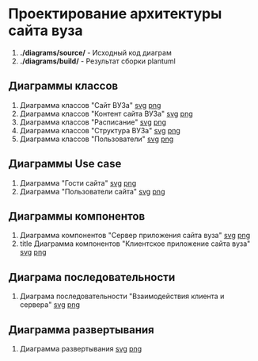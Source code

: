 # Проектирование архитектуры сайта вуза

1. **./diagrams/source/** - Исходный код диаграм
1. **./diagrams/build/** - Результат сборки plantuml

## Диаграммы классов

1. Диаграмма классов "Сайт ВУЗа" [svg](diagrams/build/class/site_university/university.svg) [png](diagrams/build/class/site_university/university.png)
1. Диаграмма классов "Контент сайта ВУЗа" [svg](diagrams/build/class/content/content.svg) [png](diagrams/build/class/content/content.png)
1. Диаграмма классов "Расписание" [svg](diagrams/build/class/timetable/timetable.svg) [png](diagrams/build/class/timetable/timetable.png)
1. Диаграмма классов "Структура ВУЗа" [svg](diagrams/build/class/university/university.svg) [png](diagrams/build/class/university/university.png)
1. Диаграмма классов "Пользователи" [svg](diagrams/build/class/users/users.svg) [png](diagrams/build/class/users/users.png)

## Диаграммы Use case

1. Диаграмма "Гости сайта" [svg](diagrams/build/use_case/guests_site/guests_site.svg) [png](diagrams/build/use_case/guests_site/guests_site.svg)
1. Диаграмма "Пользователи сайта" [svg](diagrams/build/use_case/users_site/users_site.svg) [png](diagrams/build/use_case/users_site/users_site.png)

## Диаграммы компонентов

1. Диаграмма компонентов "Сервер приложения сайта вуза" [svg](diagrams/build/component/backend_site_university/backend_site_university.svg) [png](diagrams/build/component/backend_site_university/backend_site_university.png)
1. title Диаграмма компонентов "Клиентское приложение сайта вуза" [svg](diagrams/build/component/client_site_university/spa_client_site_university.svg) [png](diagrams/build/component/client_site_university/spa_client_site_universit.png)

## Диаграма последовательности

1. Диаграма последовательности "Взаимодействия клиента и сервера" [svg](diagrams/build/sequence/client_server/client_server.svg) [png](diagrams/build/sequence/client_server/client_server.png)

## Диаграмма развертывания

1. Диаграмма развертывания [svg](diagrams/build/deployment/deploy_diagram/deploy_diagram.svg) [png](diagrams/build/deployment/deploy_diagram/deploy_diagram.png)
